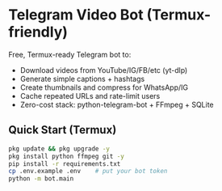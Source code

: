 # Telegram Video Bot (Termux-friendly)

Free, Termux-ready Telegram bot to:
- Download videos from YouTube/IG/FB/etc (yt-dlp)
- Generate simple captions + hashtags
- Create thumbnails and compress for WhatsApp/IG
- Cache repeated URLs and rate-limit users
- Zero-cost stack: python-telegram-bot + FFmpeg + SQLite

## Quick Start (Termux)
```bash
pkg update && pkg upgrade -y
pkg install python ffmpeg git -y
pip install -r requirements.txt
cp .env.example .env    # put your bot token
python -m bot.main